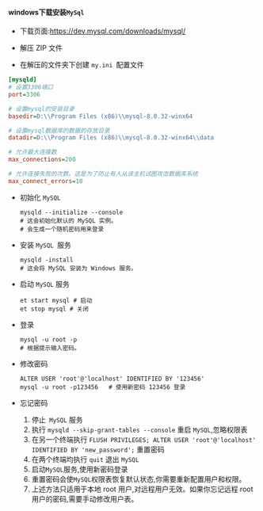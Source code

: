 #### windows下载安装`MySql`

* 下载页面:https://dev.mysql.com/downloads/mysql/

* 解压 ZIP 文件

*  在解压的文件夹下创建 `my.ini `配置文件

  ```ini
  [mysqld]
  # 设置3306端口 
  port=3306   
  
  # 设置mysql的安装目录
  basedir=D:\\Program Files (x86)\\mysql-8.0.32-winx64
  
  # 设置mysql数据库的数据的存放目录 
  datadir=D:\\Program Files (x86)\\mysql-8.0.32-winx64\\data  
  
  # 允许最大连接数  
  max_connections=200
  
  # 允许连接失败的次数。这是为了防止有人从该主机试图攻击数据库系统
  max_connect_errors=10  
  ```

* 初始化 `MySQL`

  ```shell
  mysqld --initialize --console
  # 这会初始化默认的 MySQL 实例。
  # 会生成一个随机密码用来登录
  ```

* 安装 `MySQL `服务

  ```shell
  mysqld -install
  # 这会将 MySQL 安装为 Windows 服务。
  ```

* 启动 `MySQL` 服务

  ```shell
  et start mysql # 启动
  et stop mysql # 关闭
  ```

* 登录

  ```shell
  mysql -u root -p
  # 根据提示输入密码。
  ```

* 修改密码

  ```shell
  ALTER USER 'root'@'localhost' IDENTIFIED BY '123456'
  mysql -u root -p123456   # 使用新密码 123456 登录
  ```

* 忘记密码

  1. 停止` MySQL` 服务
  2. 执行 `mysqld --skip-grant-tables --console` 重启 `MySQL`,忽略权限表
  3. 在另一个终端执行 `FLUSH PRIVILEGES; ALTER USER 'root'@'localhost' IDENTIFIED BY 'new_password';` 重置密码
  4. 在两个终端均执行 `quit` 退出 `MySQL`
  5. 启动` MySQL `服务,使用新密码登录
  6. 重置密码会使` MySQL `权限表恢复默认状态,你需要重新配置用户和权限。
  7. 上述方法只适用于本地 root 用户,对远程用户无效。如果你忘记远程 root 用户的密码,需要手动修改用户表。

